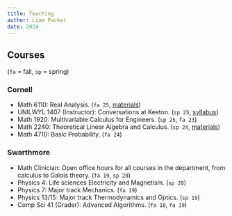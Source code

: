 ```yaml
---
title: Teaching
author: Liam Packer
date: 2024
---
```

## Courses
(`fa` = fall, `sp` = spring)

### Cornell
+ Math 6110: Real Analysis. (`fa 25`, [materials](./6110.html))
+ UNILWYL 1407 (Instructor): Conversations at Keeton. (`sp 25`, [syllabus](assets/teaching/lwyl-syllabus.pdf))
+ Math 1920: Multivariable Calculus for Engineers. (`sp 25`, `fa 23`)
+ Math 2240: Theoretical Linear Algebra and Calculus. (`sp 24`, [materials](./2240.html))
+ Math 4710: Basic Probability. (`fa 24`)

### Swarthmore
+ Math Clinician: Open office hours for all courses in the department,
  from calculus to Galois theory. (`fa 19`, `sp 20`)
+ Physics 4: Life sciences Electricity and Magnetism. (`sp 20`)
+ Physics 7: Major track Mechanics.  (`fa 19`)
+ Physics 13/15: Major track Thermodynamics and Optics. (`sp 19`)
+ Comp Sci 41 (Grader): Advanced Algorithms. (`fa 18`, `fa 19`) 
